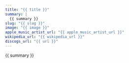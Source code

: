 ```yaml
---
title: "{{ title }}"
summary: |
  {{ summary }}
slug: "{{ slug }}"
image: "{{ image }}"
apple_music_artist_url: "{{ apple_music_artist_url }}"
wikipedia_url: "{{ wikipedia_url }}"
discogs_url: "{{ url }}"
---
```


{{ summary }}